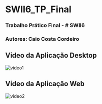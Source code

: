 # SWII6_TP_Final
### Trabalho Prático Final - # SWII6
### Autores: Caio Costa Cordeiro
## Video da Aplicação Desktop
![video1](Records/video1.gif)
## Video da Aplicação Web
![video2](Records/video2.gif)

